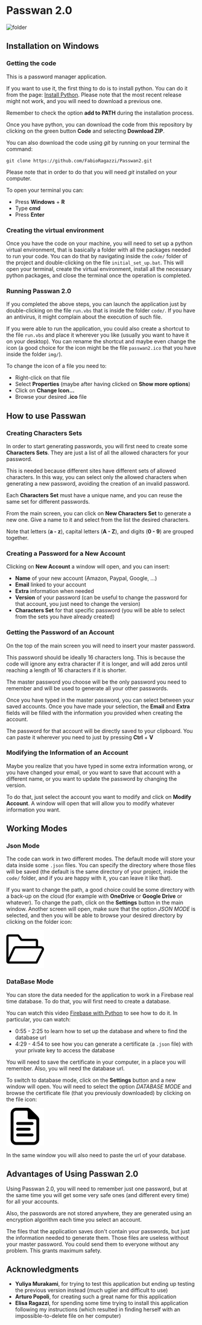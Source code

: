 # Passwan 2.0 
<img src="img/passwan2.ico" alt="folder" width="100">

## Installation on Windows
### Getting the code
This is a password manager application. 

If you want to use it, 
the first thing to do is to install python.
You can do it from the page: [Install Python](https://www.python.org/downloads/).
Please note that the most recent release might not work, and you will need to download a previous one.

Remember to check the option **add to PATH** during the installation process.

Once you have python, you can download the code from this repository by clicking
on the green button **Code** and selecting **Download ZIP**.

You can also download the code using *git* by running on your terminal the command:
```
git clone https://github.com/FabioRagazzi/Passwan2.git
```
Please note that in order to do that you will need *git* installed on your computer.

To open your terminal you can:
- Press **Windows** + **R**
- Type **cmd**
- Press **Enter**

### Creating the virtual environment
Once you have the code on your machine, you will need to set up a python virtual environment,
that is basically a folder with all the packages needed to run your code.
You can do that by navigating inside the `code/` folder of the project and double-clicking 
on the file `initial_set_up.bat`. This will open your terminal, create the virtual environment, install all the necessary
python packages, and close the terminal once the operation is completed.

### Running Passwan 2.0
If you completed the above steps, you can launch the application just by double-clicking on the file `run.vbs`
that is inside the folder `code/`.
If you have an antivirus, it might complain about the execution of such file.


If you were able to run the application, you could also create a shortcut to the file `run.vbs` and place it wherever you like 
(usually you want to have it on your desktop).
You can rename the shortcut and maybe even change the icon 
(a good choice for the icon might be the file `passwan2.ico` that you have inside the folder `img/`).

To change the icon of a file you need to:
- Right-click on that file
- Select **Properties** (maybe after having clicked on **Show more options**)
- Click on **Change Icon...**
- Browse your desired **.ico** file

## How to use Passwan
### Creating Characters Sets
In order to start generating passwords, you will first need to create some **Characters Sets**.
They are just a list of all the allowed characters for your password. 

This is needed because different 
sites have different sets of allowed characters. In this way, you can select only the allowed characters when
generating a new password, avoiding the creation of an invalid password.

Each **Characters Set** must have a unique name, and you can reuse the same set for different passwords.

From the main screen, you can click on **New Characters Set** to generate a new one.
Give a name to it and select from the list the desired characters.

Note that letters (**a - z**), capital letters (**A - Z**), and digits (**0 - 9**) are grouped together.

### Creating a Password for a New Account
Clicking on **New Account** a window will open, and you can insert:
- **Name** of your new account (Amazon, Paypal, Google, ...)
- **Email** linked to your account
- **Extra** information when needed
- **Version** of your password (can be useful to change the password for that account, you just need to change the version)
- **Characters Set** for that specific password (you will be able to select from the sets you have already created)

### Getting the Password of an Account
On the top of the main screen you will need to insert your master password.

This password should be ideally 16 characters long.
This is because the code will ignore any extra character if it is longer, and will add zeros until reaching 
a length of 16 characters if it is shorter.

The master password you choose will be the only password you need to remember and will be used to generate all your other passwords.

Once you have typed in the master password, you can select between your saved accounts. 
Once you have made your selection, the **Email** and **Extra** fields will be filled with
the information you provided when creating the account.

The password for that account will be directly saved to your clipboard. 
You can paste it wherever you need to just by pressing **Ctrl** + **V**

### Modifying the Information of an Account
Maybe you realize that you have typed in some extra information wrong, or you have changed your email,
or you want to save that account with a different name, 
or you want to update the password by changing the version. 

To do that, just select the account you want to modify and
click on **Modify Account**. A window will open that will allow you to modify
whatever information you want.

## Working Modes

### Json Mode
The code can work in two different modes. The default mode will store your data
inside some `.json` files. You can specify the directory where those files will be saved (the default is
the same directory of your project, inside the `code/` folder, and if you are happy with it, you can leave it like that).

If you want to change the path, a good choice could be some directory with a back-up on the cloud 
(for example with **OneDrive** or **Google Drive** or whatever). To change the path, click on the 
**Settings** button in the main window. Another screen will open, make sure that the option *JSON MODE* is selected,
and then you will be able to browse your
desired directory by clicking on the folder icon: 

<img src="img/folder.png" alt="folder" width="100">

### DataBase Mode
You can store the data needed for the application to work in a Firebase real time database.
To do that, you will first need to create a database.

You can watch this video [Firebase with Python](https://www.youtube.com/watch?v=BnrkTpgH5Vc)
to see how to do it. 
In particular, you can watch:
- 0:55 - 2:25 to learn how to set up the database
and where to find the database url
- 4:29 - 4:54 to see how you can generate a certificate (a `.json` file)
with your private key to access the database

You will need to save the certificate in your computer, in a place you will remember.
Also, you will need the database url.

To switch to database mode, click on the **Settings** button and a new window will open. 
You will need to select the option *DATABASE MODE* and browse the 
certificate file (that you previously downloaded) by clicking on the file icon: 

<img src="img/file.png" alt="folder" width="100">


In the same window you will also need to paste the url of your database.


## Advantages of Using Passwan 2.0
Using Passwan 2.0, you will need to remember just one password, but at the same time
you will get some very safe ones (and different every time) for all your accounts.

Also, the passwords are not stored anywhere, they are generated using an encryption algorithm
each time you select an account. 

The files that the application saves don't contain your passwords, but just the information
needed to generate them. Those files are useless without your master password. 
You could send them to everyone without any problem.
This grants maximum safety.

## Acknowledgments
- **Yuliya Murakami**, for trying to test this application but ending up testing the previous version instead 
(much uglier and difficult to use)
- **Arturo Popoli**, for creating such a great name for this application
- **Elisa Ragazzi**, for spending some time trying to install this application following my instructions
(which resulted in finding herself with an impossible-to-delete file on her computer)


